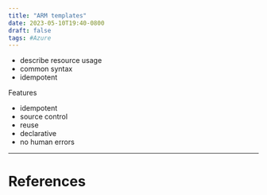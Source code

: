```yaml
---
title: "ARM templates"
date: 2023-05-10T19:40-0800
draft: false
tags: #Azure
---
```


- describe resource usage
- common syntax
- idempotent

Features
- idempotent
- source control
- reuse
- declarative
- no human errors

---
# References
